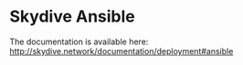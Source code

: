 # Skydive Ansible

The documentation is available here:
http://skydive.network/documentation/deployment#ansible
